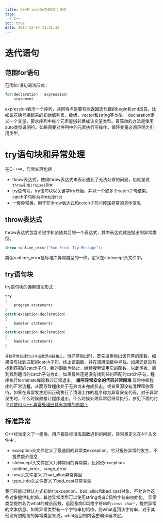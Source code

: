 ```yaml
---
title: C++Primer5e第05章：语句
tags:
  - C++
toc: true
date: 2017-12-07 11:21:32
---
```

# 迭代语句
## 范围for语句
范围for语句语法形式：
``` cpp
for(declaration : expression)
    statement
```
expression表示一个序列，共同特点是要有能返回迭代器的begin和end成员。比如说花括号括起来的初始值列表、数组、vector和string等类型。
declaration定义一个变量，要求序列中每个元素能够转换成该变量类型。最简单的办法是使用auto类型说明符。如果需要对序列中的元素执行写操作，循环变量必须声明为引用类型。
<!--more-->
# try语句块和异常处理
在C++中，异常处理包括：
- throw表达式，使用throw表达式来表示遇到了无法处理的问题，也就是说`throw引发(raise)异常`
- try语句块，try语句块以关键字try开始，并以一个或多个catch子句结束。catch子句称为`异常处理代码`
- 一套异常类，用于在throw表达式和catch子句间传递异常的具体信息

## throw表达式
throw表达式包含关键字和紧随其后的一个表达式，其中表达式就是抛出的异常类型。
``` cpp
throw runtime_error("Run Error Tip Message");
```
类似runtime_error是标准库异常类型的一种，定义在stdexcept头文件中。

## try语句块
try语句块的通用语法形式：
``` cpp
try
{
    program-statements
}
catch(exception-declaration)
{
    handler-statements
}
catch(exception-declaration)
{
    handler-statements
}
```
`寻找异常处理代码与函数调用链相反`。当异常抛出时，首先搜索抛出该异常的函数，如果没有找到匹配的catch子句，终止该函数，并在调用函数中寻找。如果还是没有找到匹配的catch子句，新的函数也终止，继续搜索调用它的函数。以此类推，直到找到适当的catch子句为止。如果最终还是没有找到任何匹配的catch子句，程序执行terminate库函数非正常退出。
<strong>编写异常安全的代码非常困难</strong>
异常中断程序的正常流程，从而导致程序处于无效或未完成状态，或者资源没有清理释放等待。如果在异常发生期间正确执行了清理工作的程序称为异常安全代码。对于异常发生时，什么时候直接让程序退出，什么时候处理异常后继续执行，参见下面的讨论[对使用 C++ 异常处理应具有怎样的态度？](https://www.zhihu.com/question/22889420)

## 标准异常
C++标准定义了一组类，用户报告标准库函数遇到的问题，异常类定义在4个头文件中：
- exception头文件定义了最通用的异常类exception。它只报告异常的发生，不提供额外信息
- stdexcept头文件定义几种常用的异常类，比如说exception、runtime_error、range_error
- new头文件定义了bad_alloc异常类型
- type_info头文件定义了bad_cast异常类型

我们只能以默认方式初始化exception、bad_alloc和bad_cast对象，不允许为这些对象提供初始值。其他异常类型可以使用string或者C风格字符串初始化。
异常类型提供名为what的成员函数，返回指向C风格字符串的`const char*`，提供异常的文本信息。如果异常类型有一个字符串初始值，则what返回该字符串，对于其他没有初始值的异常类型来说，what返回的内容由编译器决定。
